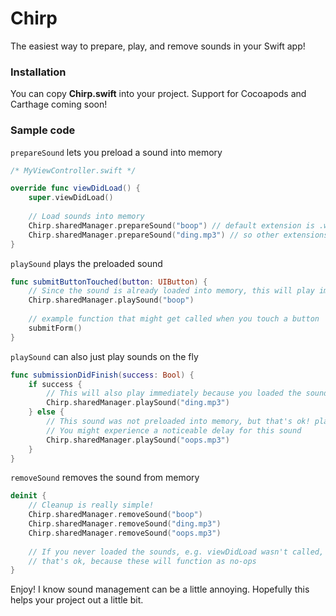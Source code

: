 # Chirp

The easiest way to prepare, play, and remove sounds in your Swift app!

### Installation
You can copy **Chirp.swift** into your project.  Support for Cocoapods and Carthage coming soon!

### Sample code

`prepareSound` lets you preload a sound into memory
```swift
/* MyViewController.swift */

override func viewDidLoad() {
    super.viewDidLoad()
    
    // Load sounds into memory
    Chirp.sharedManager.prepareSound("boop") // default extension is .wav
    Chirp.sharedManager.prepareSound("ding.mp3") // so other extensions you must name explicitly
}
```

`playSound` plays the preloaded sound
```swift
func submitButtonTouched(button: UIButton) {
    // Since the sound is already loaded into memory, this will play immediately
    Chirp.sharedManager.playSound("boop") 
    
    // example function that might get called when you touch a button
    submitForm() 
}
```

`playSound` can also just play sounds on the fly
```swift
func submissionDidFinish(success: Bool) {
    if success {
        // This will also play immediately because you loaded the sound into memory in ViewDidLoad()
        Chirp.sharedManager.playSound("ding.mp3")  
    } else {
        // This sound was not preloaded into memory, but that's ok! playSound will load it into memory and play it.
        // You might experience a noticeable delay for this sound
        Chirp.sharedManager.playSound("oops.mp3")
    }
}
```

`removeSound` removes the sound from memory
```swift
deinit {
    // Cleanup is really simple!
    Chirp.sharedManager.removeSound("boop")
    Chirp.sharedManager.removeSound("ding.mp3")
    Chirp.sharedManager.removeSound("oops.mp3")
    
    // If you never loaded the sounds, e.g. viewDidLoad wasn't called, or submission never failed or succeeded,
    // that's ok, because these will function as no-ops
}
```

Enjoy!  I know sound management can be a little annoying. Hopefully this helps your project out a little bit.
